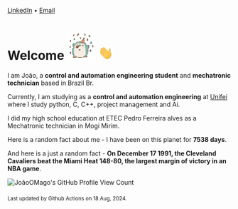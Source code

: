[LinkedIn](https://www.linkedin.com/in/joão-pedro-gozzoli-b95641301/) &bull;
[Email](joaopedrogozzoli@gmail.com)

# Welcome <img src="happy.gif" height="64px" /> <img src="wave.gif" height="32px" />

I am João, a  **control and automation engineering student** and **mechatronic technician** based in Brazil Br.

Currently, I am studying as a **control and automation engineering** at [Unifei](https://unifei.edu.br) where I study python, C, C++, project management and Ai.

I did my high school education at ETEC Pedro Ferreira alves as a Mechatronic technician in Mogi Mirim.

Here is a random fact about me - I have been on this planet for **7538 days**.

And here is a just a random fact -  **On December 17 1991, the Cleveland Cavaliers beat the Miami Heat 148-80, the largest margin of victory in an NBA game**.

![JoãoOMago's GitHub Profile View Count](https://komarev.com/ghpvc/?username=JoaoOMago)

<sub>Last updated by Github Actions on 18 Aug, 2024.</sub>
